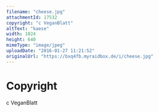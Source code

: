 ```yaml
---
filename: "cheese.jpg"
attachmentId: 17532
copyright: "c VeganBlatt"
altText: "kaese"
width: 1024
height: 640
mimeType: "image/jpeg"
uploadDate: "2016-01-27 11:21:52"
originalUrl: "https://bxq4fb.myraidbox.de/i/cheese.jpg"
---
```


# Copyright

c VeganBlatt
